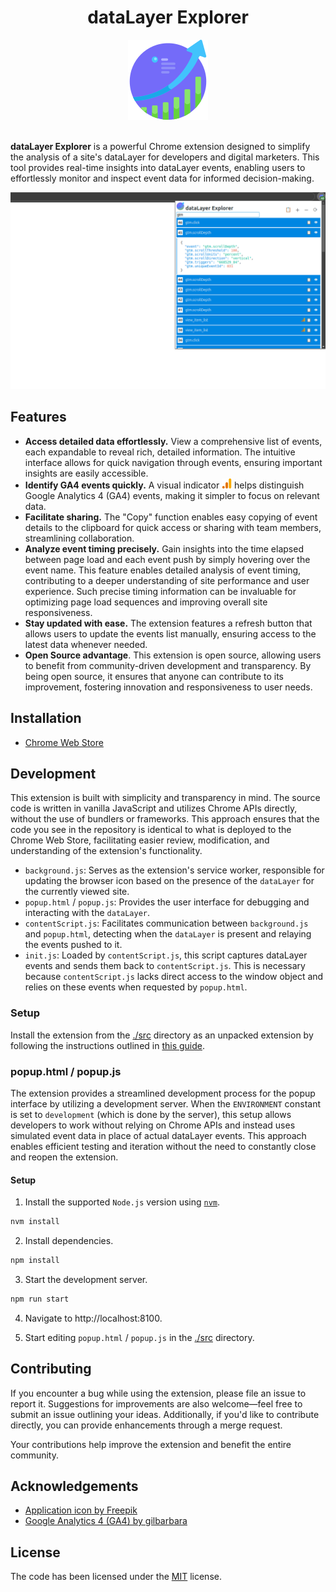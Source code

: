 <div align="center">
    <h1>dataLayer Explorer</h1>
    <img src="./src/icons/icon128.png" alt="Extension logo">
</div>
<br />

**dataLayer Explorer** is a powerful Chrome extension designed to simplify the analysis of a site's dataLayer for developers and digital marketers. This tool provides real-time insights into dataLayer events, enabling users to effortlessly monitor and inspect event data for informed decision-making.

<div align="center">
    <img src="./images/app1.png" alt="Extension screenshot">
</div>

## Features

- **Access detailed data effortlessly.** View a comprehensive list of events, each expandable to reveal rich, detailed information. The intuitive interface allows for quick navigation through events, ensuring important insights are easily accessible.
- **Identify GA4 events quickly.** A visual indicator <img src="./src/icons/ga4.svg" width="16" height="16" /> helps distinguish Google Analytics 4 (GA4) events, making it simpler to focus on relevant data.
- **Facilitate sharing.** The "Copy" function enables easy copying of event details to the clipboard for quick access or sharing with team members, streamlining collaboration.
- **Analyze event timing precisely.** Gain insights into the time elapsed between page load and each event push by simply hovering over the event name. This feature enables detailed analysis of event timing, contributing to a deeper understanding of site performance and user experience. Such precise timing information can be invaluable for optimizing page load sequences and improving overall site responsiveness.
- **Stay updated with ease.** The extension features a refresh button that allows users to update the events list manually, ensuring access to the latest data whenever needed.
- **Open Source advantage**. This extension is open source, allowing users to benefit from community-driven development and transparency. By being open source, it ensures that anyone can contribute to its improvement, fostering innovation and responsiveness to user needs.

## Installation

- [Chrome Web Store](https://chromewebstore.google.com/detail/datalayer-explorer/akeipgacajnejdmcdmjcilfmhmaejjoe)

## Development

This extension is built with simplicity and transparency in mind. The source code is written in vanilla JavaScript and utilizes Chrome APIs directly, without the use of bundlers or frameworks. This approach ensures that the code you see in the repository is identical to what is deployed to the Chrome Web Store, facilitating easier review, modification, and understanding of the extension's functionality.

- `background.js`: Serves as the extension's service worker, responsible for updating the browser icon based on the presence of the `dataLayer` for the currently viewed site.
- `popup.html` / `popup.js`: Provides the user interface for debugging and interacting with the `dataLayer`.
- `contentScript.js`: Facilitates communication between `background.js` and `popup.html`, detecting when the `dataLayer` is present and relaying the events pushed to it.
- `init.js`: Loaded by `contentScript.js`, this script captures dataLayer events and sends them back to `contentScript.js`. This is necessary because `contentScript.js` lacks direct access to the window object and relies on these events when requested by `popup.html`.

### Setup

Install the extension from the [./src](./src) directory as an unpacked extension by following the instructions outlined in [this guide](https://developer.chrome.com/docs/extensions/get-started/tutorial/hello-world#load-unpacked).

### popup.html / popup.js

The extension provides a streamlined development process for the popup interface by utilizing a development server. When the `ENVIRONMENT` constant is set to `development` (which is done by the server), this setup allows developers to work without relying on Chrome APIs and instead uses simulated event data in place of actual dataLayer events. This approach enables efficient testing and iteration without the need to constantly close and reopen the extension.

#### Setup

1. Install the supported `Node.js` version using [`nvm`](https://github.com/nvm-sh/nvm).

```bash
nvm install
```

2. Install dependencies.

```bash
npm install
```

3. Start the development server.

```bash
npm run start
```

4. Navigate to http://localhost:8100.

5. Start editing `popup.html` / `popup.js` in the [./src](./src) directory.

## Contributing

If you encounter a bug while using the extension, please file an issue to report it. Suggestions for improvements are also welcome—feel free to submit an issue outlining your ideas. Additionally, if you'd like to contribute directly, you can provide enhancements through a merge request.

Your contributions help improve the extension and benefit the entire community.

## Acknowledgements

- [Application icon by Freepik](https://www.freepik.com/icon/profit_2382603#fromView=family&page=1&position=89&uuid=8883d7b3-8586-4727-a7a4-7fdbe25f53db)
- [Google Analytics 4 (GA4) by gilbarbara](https://www.svgrepo.com/svg/353804/google-analytics)

## License

The code has been licensed under the [MIT](https://opensource.org/license/mit) license.
